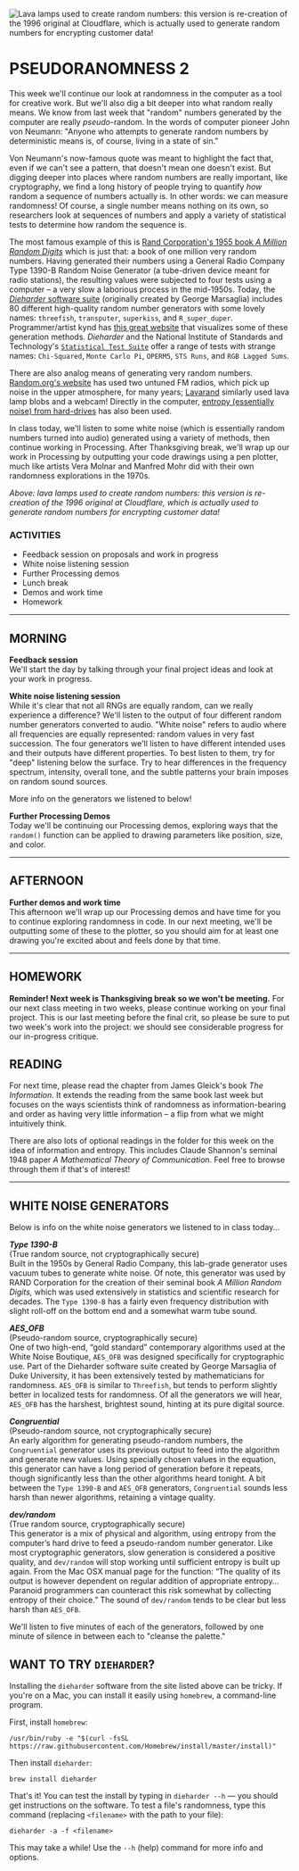 ![Lava lamps used to create random numbers: this version is re-creation of the 1996 original at Cloudflare, which is actually used to generate random numbers for encrypting customer data!](https://raw.githubusercontent.com/jeffThompson/ChanceAndRandomness/master/ImagesAndMedia/Week05-Pseudorandomness2/Lavarand.jpg)

# PSEUDORANOMNESS 2

This week we'll continue our look at randomness in the computer as a tool for creative work. But we'll also dig a bit deeper into what random really means. We know from last week that "random" numbers generated by the computer are really *pseudo*-random. In the words of computer pioneer John von Neumann: "Anyone who attempts to generate random numbers by deterministic means is, of course, living in a state of sin."

Von Neumann's now-famous quote was meant to highlight the fact that, even if we can't see a pattern, that doesn't mean one doesn't exist. But digging deeper into places where random numbers are really important, like cryptography, we find a long history of people trying to quantify *how* random a sequence of numbers actually is. In other words: we can measure randomness! Of course, a single number means nothing on its own, so researchers look at sequences of numbers and apply a variety of statistical tests to determine how random the sequence is. 

The most famous example of this is [Rand Corporation's 1955 book *A Million Random Digits*](https://www.rand.org/pubs/monograph_reports/MR1418.html) which is just that: a book of one million very random numbers. Having generated their numbers using a General Radio Company Type 1390-B Random Noise Generator (a tube-driven device meant for radio stations), the resulting values were subjected to four tests using a computer – a very slow a laborious process in the mid-1950s. Today, the [*Dieharder* software suite](https://webhome.phy.duke.edu/~rgb/General/dieharder.php) (originally created by George Marsaglia) includes 80 different high-quality random number generators with some lovely names: `threefish`, `transputer`, `superkiss`, and `R_super_duper`. Programmer/artist kynd has [this great website](https://kynd.github.io/p5sketches/random.html) that visualizes some of these generation methods. *Dieharder* and the National Institute of Standards and Technology's [`Statistical Test Suite`](https://csrc.nist.gov/projects/random-bit-generation/documentation-and-software) offer a range of tests with strange names: `Chi-Squared`, `Monte Carlo Pi`, `OPERM5`, `STS Runs`, and `RGB Lagged Sums`.

There are also analog means of generating very random numbers. [Random.org's website](https://www.random.org/history) has used two untuned FM radios, which pick up noise in the upper atmosphere, for many years; [Lavarand](https://en.wikipedia.org/wiki/Lavarand) similarly used lava lamp blobs and a webcam! Directly in the computer, [entropy (essentially noise) from hard-drives](https://en.wikipedia.org/wiki/Entropy_(computing)) has also been used.

In class today, we'll listen to some white noise (which is essentially random numbers turned into audio) generated using a variety of methods, then continue working in Processing. After Thanksgiving break, we'll wrap up our work in Processing by outputting your code drawings using a pen plotter, much like artists Vera Molnar and Manfred Mohr did with their own randomness explorations in the 1970s.

*Above: lava lamps used to create random numbers: this version is re-creation of the 1996 original at Cloudflare, which is actually used to generate random numbers for encrypting customer data!*  


### ACTIVITIES  
- Feedback session on proposals and work in progress  
- White noise listening session  
- Further Processing demos  
- Lunch break  
- Demos and work time  
- Homework  


<hr>


## MORNING  
**Feedback session**  
We'll start the day by talking through your final project ideas and look at your work in progress.  

**White noise listening session**  
While it's clear that not all RNGs are equally random, can we really experience a difference? We'll listen to the output of four different random number generators converted to audio. "White noise" refers to audio where all frequencies are equally represented: random values in very fast succession. The four generators we'll listen to have different intended uses and their outputs have different properties. To best listen to them, try for "deep" listening below the surface. Try to hear differences in the frequency spectrum, intensity, overall tone, and the subtle patterns your brain imposes on random sound sources.

More info on the generators we listened to below!

**Further Processing Demos**  
Today we'll be continuing our Processing demos, exploring ways that the `random()` function can be applied to drawing parameters like position, size, and color.


<hr>


## AFTERNOON  
**Further demos and work time**  
This afternoon we'll wrap up our Processing demos and have time for you to continue exploring randomness in code. In our next meeting, we'll be outputting some of these to the plotter, so you should aim for at least one drawing you're excited about and feels done by that time.


<hr>


## HOMEWORK  
**Reminder! Next week is Thanksgiving break so we won't be meeting.** For our next class meeting in two weeks, please continue working on your final project. This is our last meeting before the final crit, so please be sure to put two week's work into the project: we should see considerable progress for our in-progress critique.


## READING  
For next time, please read the chapter from James Gleick's book *The Information*. It extends the reading from the same book last week but focuses on the ways scientists think of randomness as information-bearing and order as having very little information – a flip from what we might intuitively think.

There are also lots of optional readings in the folder for this week on the idea of information and entropy. This includes Claude Shannon's seminal 1948 paper *A Mathematical Theory of Communication*. Feel free to browse through them if that's of interest!


<hr>


## WHITE NOISE GENERATORS  
Below is info on the white noise generators we listened to in class today...

***Type 1390-B***  
(True random source, not cryptographically secure)  
Built in the 1950s by General Radio Company, this lab-grade generator uses vacuum tubes to generate white noise. Of note, this generator was used by RAND Corporation for the creation of their seminal book *A Million Random Digits,* which was used extensively in statistics and scientific research for decades. The `Type 1390-B` has a fairly even frequency distribution with slight roll-off on the bottom end and a somewhat warm tube sound.

***AES_OFB***  
(Pseudo-random source, cryptographically secure)  
One of two high-end, “gold standard” contemporary algorithms used at the White Noise Boutique, `AES_OFB` was designed specifically for cryptographic use. Part of the Dieharder software suite created by George Marsaglia of Duke University, it has been extensively tested by mathematicians for randomness. `AES_OFB` is similar to `Threefish`, but tends to perform slightly better in localized tests for randomness. Of all the generators we will hear, `AES_OFB` has the harshest, brightest sound, hinting at its pure digital source.

***Congruential***  
(Pseudo-random source, not cryptographically secure)  
An early algorithm for generating pseudo-random numbers, the `Congruential` generator uses its previous output to feed into the algorithm and generate new values. Using specially chosen values in the equation, this generator can have a long period of generation before it repeats, though significantly less than the other algorithms heard tonight. A bit between the `Type 1390-B` and `AES_OFB` generators, `Congruential` sounds less harsh than newer algorithms, retaining a vintage quality.

***dev/random***  
(True random source, cryptographically secure)  
This generator is a mix of physical and algorithm, using entropy from the computer’s hard drive to feed a pseudo-random number generator. Like most cryptographic generators, slow generation is considered a positive quality, and `dev/random` will stop working until sufficient entropy is built up again. From the Mac OSX manual page for the function: “The quality of its output is however dependent on regular addition of appropriate entropy… Paranoid programmers can counteract this risk somewhat by collecting entropy of their choice.” The sound of `dev/random` tends to be clear but less harsh than `AES_OFB`.

We'll listen to five minutes of each of the generators, followed by one minute of silence in between each to "cleanse the palette."


## WANT TO TRY `DIEHARDER`?  
Installing the `dieharder` software from the site listed above can be tricky. If you're on a Mac, you can install it easily using `homebrew`, a command-line program.

First, install `homebrew`:  

    /usr/bin/ruby -e "$(curl -fsSL https://raw.githubusercontent.com/Homebrew/install/master/install)"

Then install `dieharder`:  

    brew install dieharder  

That's it! You can test the install by typing in `dieharder --h` — you should get instructions on the software. To test a file's randomness, type this command (replacing `<filename>` with the path to your file):  

    dieharder -a -f <filename>

This may take a while! Use the `--h` (help) command for more info and options.

